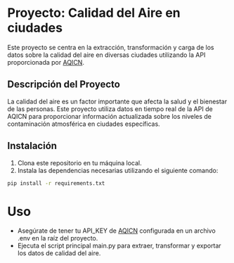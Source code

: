 # Proyecto: Calidad del Aire en ciudades

Este proyecto se centra en la extracción, transformación y carga de los datos sobre la calidad del aire en diversas ciudades utilizando la API proporcionada por [AQICN](https://aqicn.org/json-api/doc/).

## Descripción del Proyecto

La calidad del aire es un factor importante que afecta la salud y el bienestar de las personas. Este proyecto utiliza datos en tiempo real de la API de AQICN para proporcionar información actualizada sobre los niveles de contaminación atmosférica en ciudades específicas.

## Instalación

1. Clona este repositorio en tu máquina local.
2. Instala las dependencias necesarias utilizando el siguiente comando:

```bash
pip install -r requirements.txt
```

# Uso

- Asegúrate de tener tu API_KEY de [AQICN](https://aqicn.org/data-platform/token/es/) configurada en un archivo .env en la raíz del proyecto.
- Ejecuta el script principal main.py para extraer, transformar y exportar los datos de calidad del aire.
